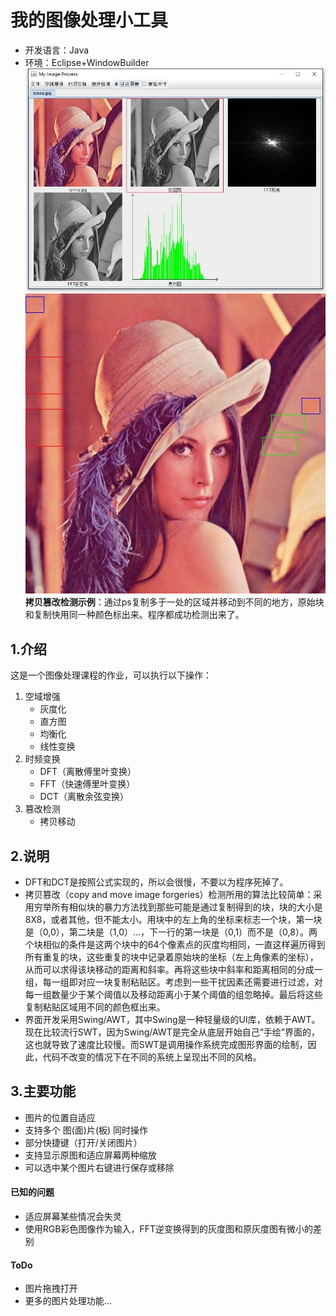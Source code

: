 # 我的图像处理小工具
* 开发语言：Java
* 环境：Eclipse+WindowBuilder
![界面](images/UI.jpg)
![拷贝篡改检测示例](images/eg1.jpg)  
**拷贝篡改检测示例**：通过ps复制多于一处的区域并移动到不同的地方，原始块和复制快用同一种颜色标出来。程序都成功检测出来了。

## 1.介绍
这是一个图像处理课程的作业，可以执行以下操作：

1. 空域增强
	* 灰度化
	* 直方图
	* 均衡化
	* 线性变换
2. 时频变换
	* DFT（离散傅里叶变换）
	* FFT（快速傅里叶变换）
	* DCT（离散余弦变换）
3. 篡改检测
	* 拷贝移动

## 2.说明
* DFT和DCT是按照公式实现的，所以会很慢，不要以为程序死掉了。
* 拷贝篡改（copy and move image forgeries）检测所用的算法比较简单：采用穷举所有相似块的暴力方法找到那些可能是通过复制得到的块，块的大小是8X8，或者其他，但不能太小。用块中的左上角的坐标来标志一个块，第一块是（0,0），第二块是（1,0）…，下一行的第一块是（0,1）而不是（0,8）。两个块相似的条件是这两个块中的64个像素点的灰度均相同，一直这样遍历得到所有重复的块，这些重复的块中记录着原始块的坐标（左上角像素的坐标），从而可以求得该块移动的距离和斜率。再将这些块中斜率和距离相同的分成一组，每一组即对应一块复制粘贴区。考虑到一些干扰因素还需要进行过滤，对每一组数量少于某个阈值以及移动距离小于某个阈值的组忽略掉。最后将这些复制粘贴区域用不同的颜色框出来。
* 界面开发采用Swing/AWT，其中Swing是一种轻量级的UI库，依赖于AWT。现在比较流行SWT，因为Swing/AWT是完全从底层开始自己“手绘”界面的，这也就导致了速度比较慢。而SWT是调用操作系统完成图形界面的绘制，因此，代码不改变的情况下在不同的系统上呈现出不同的风格。

## 3.主要功能
* 图片的位置自适应
* 支持多个 图(面)片(板) 同时操作
* 部分快捷键（打开/关闭图片）
* 支持显示原图和适应屏幕两种缩放
* 可以选中某个图片右键进行保存或移除

#### 已知的问题
* 适应屏幕某些情况会失灵
* 使用RGB彩色图像作为输入，FFT逆变换得到的灰度图和原灰度图有微小的差别

#### ToDo
* 图片拖拽打开
* 更多的图片处理功能...
